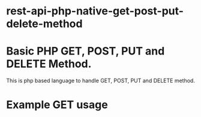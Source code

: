 # rest-api-php-native-get-post-put-delete-method
# Basic PHP GET, POST, PUT and DELETE Method. 
This is php based language to handle GET, POST, PUT and DELETE method.
# Example GET usage 
